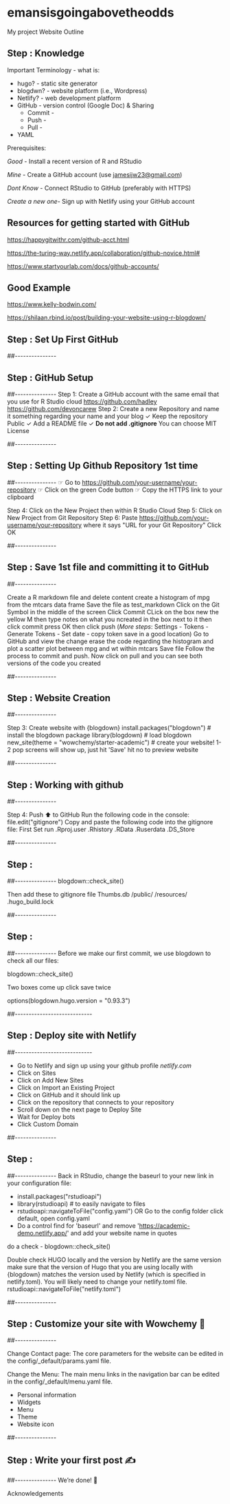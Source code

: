 # emansisgoingabovetheodds

My project Website Outline

## Step : Knowledge
Important Terminology - what is:
  - hugo? - static site generator
  - blogdwn? - website platform (i.e., Wordpress)
  - Netlify? - web development platform
  - GitHub - version control (Google Doc) & Sharing
      - Commit - 
      - Push -
      - Pull - 
  - YAML

Prerequisites:

*Good*  - Install a recent version of R and RStudio 

*Mine*  - Create a GitHub account (use jamesijw23@gmail.com)

*Dont Know*  - Connect RStudio to GitHub (preferably with HTTPS)

*Create a new one*- Sign up with Netlify using your GitHub account


## Resources for getting started with GitHub 

https://happygitwithr.com/github-acct.html

https://the-turing-way.netlify.app/collaboration/github-novice.html#

https://www.startyourlab.com/docs/github-accounts/

## Good Example

https://www.kelly-bodwin.com/

https://shilaan.rbind.io/post/building-your-website-using-r-blogdown/




## Step :  Set Up First GitHub



##---------------
## Step :  GitHub Setup
##---------------
Step 1: Create a GitHub account with the same email that you use for R Studio cloud
https://github.com/hadley
https://github.com/devoncarew
Step 2: Create a new Repository and name it something regarding your name and your blog
✓ Keep the repository Public
✓ Add a README file
✓ **Do not add .gitignore**
You can choose MIT License






##---------------
## Step :  Setting Up Github Repository 1st time
##---------------
☞︎ Go to https://github.com/your-username/your-repository
☞︎ Click on the green Code button
☞ Copy the HTTPS link to your clipboard

Step 4: Click on the New Project then within R Studio Cloud
Step 5: Click on New Project from Git Repository
Step 6: Paste  https://github.com/your-username/your-repository where it says "URL for your Git Repository"
Click OK


##---------------
## Step :  Save 1st file and committing it to GitHub
##---------------

Create a R markdown file and delete content
create a histogram of mpg from the mtcars data frame
Save the file as test_markdown
Click on the Git Symbol in the middle of the screen
Click Commit
CLick on the box new the yellow M 
then type notes on what you ncreated in the box next to it
then click commit
press OK 
then click push (*More steps*: Settings - Tokens - Generate Tokens - Set date - copy token save in a good location)
Go to GitHub and view the change
erase the code regarding the histogram and plot a scatter plot between mpg and wt within mtcars
Save file
Follow the process to commit and push.
Now click on pull and you can see both versions of the code you created



##---------------
## Step :  Website Creation
##---------------




Step 3: Create website with {blogdown}
install.packages("blogdown") # install the blogdown package
library(blogdown) # load blogdown
new_site(theme = "wowchemy/starter-academic") # create your website!
1-2 pop screens will show up, just hit 'Save'
hit no to preview website



##---------------
## Step :  Working with github
##---------------

Step 4: Push ⬆︎ to GitHub
Run the following code in the console: file.edit("gitignore")
Copy and paste the following code into the gitignore file:
First Set run
.Rproj.user
.Rhistory
.RData
.Ruserdata
.DS_Store


##---------------
## Step :
##---------------
blogdown::check_site()

Then add these to gitignore file
Thumbs.db
/public/
/resources/
.hugo_build.lock


##---------------
## Step : 
##---------------
Before we make our first commit, we use blogdown to check all our files:

blogdown::check_site()

Two boxes come up click save twice

options(blogdown.hugo.version = "0.93.3")

    

##----------------------------
## Step :  Deploy site with Netlify
##----------------------------

- Go to Netlify and sign up using your github profile *netlify.com*
- Click on Sites
- Click on Add New Sites
- Click on Import an Existing Project
- Click on GitHub and it should link up
- Click on the repository that connects to your repository
- Scroll down on the next page to Deploy Site
- Wait for Deploy bots
- Click Custom Domain



##---------------
## Step :
##---------------
Back in RStudio, change the baseurl to your new link in your configuration file:

- install.packages("rstudioapi")
- library(rstudioapi) # to easily navigate to files
- rstudioapi::navigateToFile("config.yaml") OR Go to the config folder click default, open config.yaml
- Do a control find for 'baseurl' and remove 'https://academic-demo.netlify.app/' and add your website name in quotes

do a check - blogdown::check_site()


Double check HUGO locally and the version by Netlify  are  the same version make sure that the version of Hugo that you are using locally with {blogdown} matches the version used by Netlify (which is specified in netlify.toml). You will likely need to change your netlify.toml file.
rstudioapi::navigateToFile("netlify.toml") 
    
##---------------    
## Step :  Customize your site with Wowchemy 🎨
##---------------    
    
Change Contact page:
The core parameters for the website can be edited in the config/_default/params.yaml file.

Change the Menu:
The main menu links in the navigation bar can be edited in the config/_default/menu.yaml file.

- Personal information
- Widgets
- Menu
- Theme
- Website icon


##---------------
## Step :  Write your first post ✍
##---------------
We’re done! 💪
        
Acknowledgements
